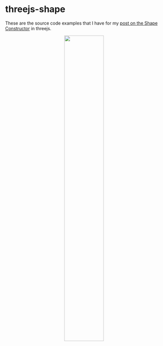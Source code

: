# threejs-shape 

These are the source code examples that I have for my [post on the Shape Constructor](https://dustinpfister.github.io/2021/06/01/threejs-shape/) in threejs.

<div align="center">
      <a href="https://www.youtube.com/watch?v=Iz6bW-QJATc">
         <img src="https://img.youtube.com/vi/Iz6bW-QJATc/0.jpg" style="width:50%;">
      </a>
</div>